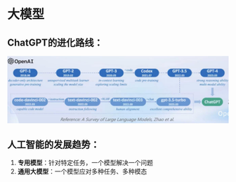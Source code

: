 # 大模型

## ChatGPT的进化路线：
![fig1](./figure/fig1.jpg)

## 人工智能的发展趋势：
1. **专用模型**：针对特定任务，一个模型解决一个问题
2. **通用大模型**：一个模型应对多种任务、多种模态
